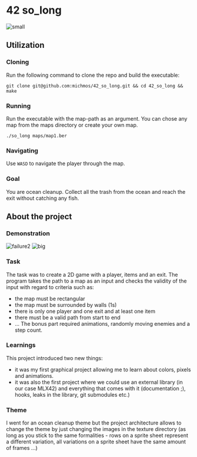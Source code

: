 # 42 so_long
![small](https://github.com/michmos/42_so_long/assets/141367977/1bcc74c1-0c88-4358-b19f-adc4ceb027b0)

## Utilization
### Cloning
Run the following command to clone the repo and build the executable:
```
git clone git@github.com:michmos/42_so_long.git && cd 42_so_long && make
```
### Running
Run the executable with the map-path as an argument. You can chose any map from the maps directory or create your own map.
```
./so_long maps/map1.ber
```
### Navigating
Use `WASD` to navigate the player through the map.
### Goal
You are ocean cleanup. Collect all the trash from the ocean and reach the exit without catching any fish.
## About the project
### Demonstration
![failure2](https://github.com/michmos/42_so_long/assets/141367977/67e4b1aa-3dad-4285-b7fa-bd9a47cdc3ca)
![big](https://github.com/michmos/42_so_long/assets/141367977/536ce841-45ab-40fe-a933-b902c4d04997)
### Task
The task was to create a 2D game with a player, items and an exit. The program takes the path to a map as an input and checks the validity of the input with regard to criteria such as:
* the map must be rectangular
* the map must be surrounded by walls (1s)
* there is only one player and one exit and at least one item
* there must be a valid path from start to end
* ...
The bonus part required animations, randomly moving enemies and a step count.
### Learnings
This project introduced two new things:
* it was my first graphical project allowing me to learn about colors, pixels and animations.
* it was also the first project where we could use an external library (in our case MLX42) and everything that comes with it (documentation ;), hooks, leaks in the library, git submodules etc.)
### Theme
I went for an ocean cleanup theme but the project architecture allows to change the theme by just changing the images in the texture directory (as long as you stick to the same formalities - rows on a sprite sheet represent a different variation, all variations on a sprite sheet have the same amount of frames ...)

